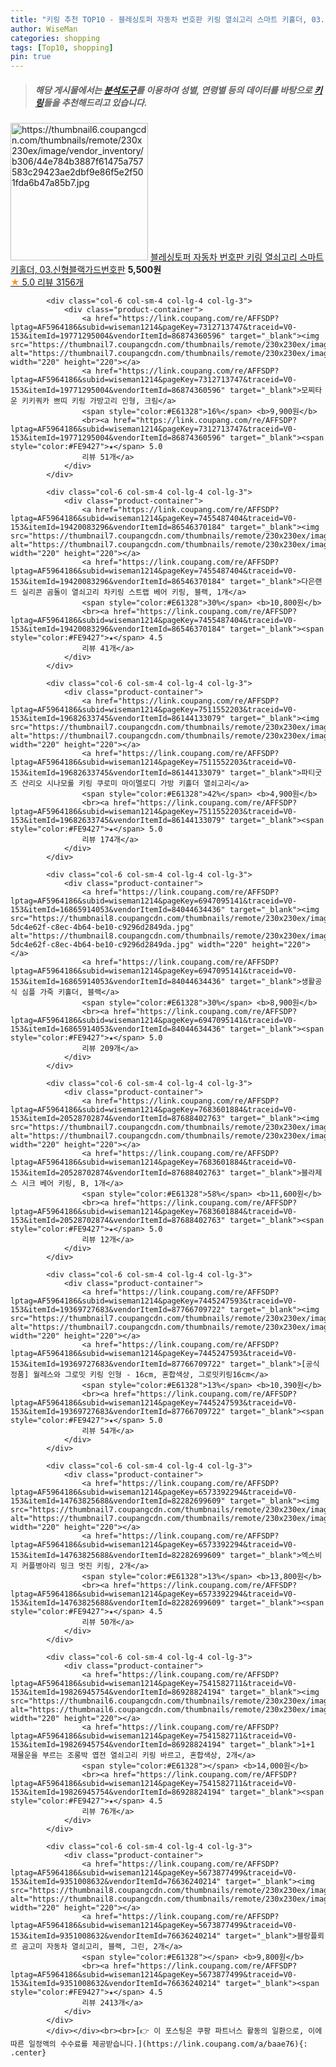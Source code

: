 ```yaml
---
title: "키링 추천 TOP10 - 블레싱토퍼 자동차 번호판 키링 열쇠고리 스마트 키홀더, 03.신형블랙가드번호판"
author: WiseMan
categories: shopping
tags: [Top10, shopping]
pin: true
---
```


> ##### 해당 게시물에서는 [**분석도구**](https://itemscout.io/)를 이용하여 **성별**, **연령별** 등의 데이터를 바탕으로 [**키링**](https://link.coupang.com/a/baae76)들을 추천해드리고 있습니다.
<div class="container"><div class="row">
            <div class="col-6 col-sm-4 col-lg-4 col-lg-3">
                <div class="product-container">
                    <a href="https://link.coupang.com/re/AFFSDP?lptag=AF5964186&subid=wiseman1214&pageKey=1370639391&traceid=V0-153&itemId=2403199826&vendorItemId=70398013760" target="_blank"><img src="https://thumbnail6.coupangcdn.com/thumbnails/remote/230x230ex/image/vendor_inventory/b306/44e784b3887f61475a757583c29423ae2dbf9e86f5e2f501fda6b47a85b7.jpg" alt="https://thumbnail6.coupangcdn.com/thumbnails/remote/230x230ex/image/vendor_inventory/b306/44e784b3887f61475a757583c29423ae2dbf9e86f5e2f501fda6b47a85b7.jpg" width="220" height="220"></a>
                    <a href="https://link.coupang.com/re/AFFSDP?lptag=AF5964186&subid=wiseman1214&pageKey=1370639391&traceid=V0-153&itemId=2403199826&vendorItemId=70398013760" target="_blank">블레싱토퍼 자동차 번호판 키링 열쇠고리 스마트 키홀더, 03.신형블랙가드번호판</a>
                    <span style="color:#E61328"></span> <b>5,500원</b>
                    <br><a href="https://link.coupang.com/re/AFFSDP?lptag=AF5964186&subid=wiseman1214&pageKey=1370639391&traceid=V0-153&itemId=2403199826&vendorItemId=70398013760" target="_blank"><span style="color:#FE9427">★</span> 5.0
                    리뷰 3156개</a>
                </div>
            </div>
            
            <div class="col-6 col-sm-4 col-lg-4 col-lg-3">
                <div class="product-container">
                    <a href="https://link.coupang.com/re/AFFSDP?lptag=AF5964186&subid=wiseman1214&pageKey=7312713747&traceid=V0-153&itemId=19771295004&vendorItemId=86874360596" target="_blank"><img src="https://thumbnail7.coupangcdn.com/thumbnails/remote/230x230ex/image/rs_quotation_api/lmosq7wp/8fb7c3da8b8847bcb0a226fda34752ac.jpg" alt="https://thumbnail7.coupangcdn.com/thumbnails/remote/230x230ex/image/rs_quotation_api/lmosq7wp/8fb7c3da8b8847bcb0a226fda34752ac.jpg" width="220" height="220"></a>
                    <a href="https://link.coupang.com/re/AFFSDP?lptag=AF5964186&subid=wiseman1214&pageKey=7312713747&traceid=V0-153&itemId=19771295004&vendorItemId=86874360596" target="_blank">모찌타운 키키쿼카 쁘띠 키링 가방고리 인형, 크림</a>
                    <span style="color:#E61328">16%</span> <b>9,900원</b>
                    <br><a href="https://link.coupang.com/re/AFFSDP?lptag=AF5964186&subid=wiseman1214&pageKey=7312713747&traceid=V0-153&itemId=19771295004&vendorItemId=86874360596" target="_blank"><span style="color:#FE9427">★</span> 5.0
                    리뷰 51개</a>
                </div>
            </div>
            
            <div class="col-6 col-sm-4 col-lg-4 col-lg-3">
                <div class="product-container">
                    <a href="https://link.coupang.com/re/AFFSDP?lptag=AF5964186&subid=wiseman1214&pageKey=7455487404&traceid=V0-153&itemId=19420083296&vendorItemId=86546370184" target="_blank"><img src="https://thumbnail7.coupangcdn.com/thumbnails/remote/230x230ex/image/vendor_inventory/6d8f/21dfcb0da7a7e7bcdc43ee7586dba4c00dd31e54bfd4c8e9e568c0a3641a.png" alt="https://thumbnail7.coupangcdn.com/thumbnails/remote/230x230ex/image/vendor_inventory/6d8f/21dfcb0da7a7e7bcdc43ee7586dba4c00dd31e54bfd4c8e9e568c0a3641a.png" width="220" height="220"></a>
                    <a href="https://link.coupang.com/re/AFFSDP?lptag=AF5964186&subid=wiseman1214&pageKey=7455487404&traceid=V0-153&itemId=19420083296&vendorItemId=86546370184" target="_blank">다은랜드 실리콘 곰돌이 열쇠고리 차키링 스트랩 베어 키링, 블랙, 1개</a>
                    <span style="color:#E61328">30%</span> <b>10,800원</b>
                    <br><a href="https://link.coupang.com/re/AFFSDP?lptag=AF5964186&subid=wiseman1214&pageKey=7455487404&traceid=V0-153&itemId=19420083296&vendorItemId=86546370184" target="_blank"><span style="color:#FE9427">★</span> 4.5
                    리뷰 41개</a>
                </div>
            </div>
            
            <div class="col-6 col-sm-4 col-lg-4 col-lg-3">
                <div class="product-container">
                    <a href="https://link.coupang.com/re/AFFSDP?lptag=AF5964186&subid=wiseman1214&pageKey=7511552203&traceid=V0-153&itemId=19682633745&vendorItemId=86144133079" target="_blank"><img src="https://thumbnail7.coupangcdn.com/thumbnails/remote/230x230ex/image/vendor_inventory/aa22/b5f2aa241fd8d5ab35b6175fc55a1c84be32b798604cb123392106bc5967.jpg" alt="https://thumbnail7.coupangcdn.com/thumbnails/remote/230x230ex/image/vendor_inventory/aa22/b5f2aa241fd8d5ab35b6175fc55a1c84be32b798604cb123392106bc5967.jpg" width="220" height="220"></a>
                    <a href="https://link.coupang.com/re/AFFSDP?lptag=AF5964186&subid=wiseman1214&pageKey=7511552203&traceid=V0-153&itemId=19682633745&vendorItemId=86144133079" target="_blank">파티굿즈 산리오 시나모롤 키링 쿠로미 마이멜로디 가방 키홀더 열쇠고리</a>
                    <span style="color:#E61328">42%</span> <b>4,900원</b>
                    <br><a href="https://link.coupang.com/re/AFFSDP?lptag=AF5964186&subid=wiseman1214&pageKey=7511552203&traceid=V0-153&itemId=19682633745&vendorItemId=86144133079" target="_blank"><span style="color:#FE9427">★</span> 5.0
                    리뷰 174개</a>
                </div>
            </div>
            
            <div class="col-6 col-sm-4 col-lg-4 col-lg-3">
                <div class="product-container">
                    <a href="https://link.coupang.com/re/AFFSDP?lptag=AF5964186&subid=wiseman1214&pageKey=6947095141&traceid=V0-153&itemId=16865914053&vendorItemId=84044634436" target="_blank"><img src="https://thumbnail8.coupangcdn.com/thumbnails/remote/230x230ex/image/retail/images/2010508891510006-5dc4e62f-c8ec-4b64-be10-c9296d2849da.jpg" alt="https://thumbnail8.coupangcdn.com/thumbnails/remote/230x230ex/image/retail/images/2010508891510006-5dc4e62f-c8ec-4b64-be10-c9296d2849da.jpg" width="220" height="220"></a>
                    <a href="https://link.coupang.com/re/AFFSDP?lptag=AF5964186&subid=wiseman1214&pageKey=6947095141&traceid=V0-153&itemId=16865914053&vendorItemId=84044634436" target="_blank">생활공식 심플 가죽 키홀더, 블랙</a>
                    <span style="color:#E61328">30%</span> <b>8,900원</b>
                    <br><a href="https://link.coupang.com/re/AFFSDP?lptag=AF5964186&subid=wiseman1214&pageKey=6947095141&traceid=V0-153&itemId=16865914053&vendorItemId=84044634436" target="_blank"><span style="color:#FE9427">★</span> 5.0
                    리뷰 209개</a>
                </div>
            </div>
            
            <div class="col-6 col-sm-4 col-lg-4 col-lg-3">
                <div class="product-container">
                    <a href="https://link.coupang.com/re/AFFSDP?lptag=AF5964186&subid=wiseman1214&pageKey=7683601884&traceid=V0-153&itemId=20528702874&vendorItemId=87688402763" target="_blank"><img src="https://thumbnail7.coupangcdn.com/thumbnails/remote/230x230ex/image/vendor_inventory/705f/3a07cdeabec169bcccc18ff69822bccf611128b4d4e007f0d42fa9a89e50.jpg" alt="https://thumbnail7.coupangcdn.com/thumbnails/remote/230x230ex/image/vendor_inventory/705f/3a07cdeabec169bcccc18ff69822bccf611128b4d4e007f0d42fa9a89e50.jpg" width="220" height="220"></a>
                    <a href="https://link.coupang.com/re/AFFSDP?lptag=AF5964186&subid=wiseman1214&pageKey=7683601884&traceid=V0-153&itemId=20528702874&vendorItemId=87688402763" target="_blank">블라제스 시크 베어 키링, B, 1개</a>
                    <span style="color:#E61328">58%</span> <b>11,600원</b>
                    <br><a href="https://link.coupang.com/re/AFFSDP?lptag=AF5964186&subid=wiseman1214&pageKey=7683601884&traceid=V0-153&itemId=20528702874&vendorItemId=87688402763" target="_blank"><span style="color:#FE9427">★</span> 5.0
                    리뷰 12개</a>
                </div>
            </div>
            
            <div class="col-6 col-sm-4 col-lg-4 col-lg-3">
                <div class="product-container">
                    <a href="https://link.coupang.com/re/AFFSDP?lptag=AF5964186&subid=wiseman1214&pageKey=7445247593&traceid=V0-153&itemId=19369727683&vendorItemId=87766709722" target="_blank"><img src="https://thumbnail7.coupangcdn.com/thumbnails/remote/230x230ex/image/vendor_inventory/9a56/6191193f8edca1d9950abecd8c7ebd3aaeca723d317e8417b10d7e5bd2b1.jpg" alt="https://thumbnail7.coupangcdn.com/thumbnails/remote/230x230ex/image/vendor_inventory/9a56/6191193f8edca1d9950abecd8c7ebd3aaeca723d317e8417b10d7e5bd2b1.jpg" width="220" height="220"></a>
                    <a href="https://link.coupang.com/re/AFFSDP?lptag=AF5964186&subid=wiseman1214&pageKey=7445247593&traceid=V0-153&itemId=19369727683&vendorItemId=87766709722" target="_blank">[공식정품] 월레스와 그로밋 키링 인형 - 16cm, 혼합색상, 그로밋키링16cm</a>
                    <span style="color:#E61328">13%</span> <b>10,390원</b>
                    <br><a href="https://link.coupang.com/re/AFFSDP?lptag=AF5964186&subid=wiseman1214&pageKey=7445247593&traceid=V0-153&itemId=19369727683&vendorItemId=87766709722" target="_blank"><span style="color:#FE9427">★</span> 5.0
                    리뷰 54개</a>
                </div>
            </div>
            
            <div class="col-6 col-sm-4 col-lg-4 col-lg-3">
                <div class="product-container">
                    <a href="https://link.coupang.com/re/AFFSDP?lptag=AF5964186&subid=wiseman1214&pageKey=6573392294&traceid=V0-153&itemId=14763825688&vendorItemId=82282699609" target="_blank"><img src="https://thumbnail7.coupangcdn.com/thumbnails/remote/230x230ex/image/vendor_inventory/16c1/289177bc3df30840f3bcaf4c9a39027e0b4b13a88fb6fe89ba683bb714ff.jpeg" alt="https://thumbnail7.coupangcdn.com/thumbnails/remote/230x230ex/image/vendor_inventory/16c1/289177bc3df30840f3bcaf4c9a39027e0b4b13a88fb6fe89ba683bb714ff.jpeg" width="220" height="220"></a>
                    <a href="https://link.coupang.com/re/AFFSDP?lptag=AF5964186&subid=wiseman1214&pageKey=6573392294&traceid=V0-153&itemId=14763825688&vendorItemId=82282699609" target="_blank">엑스비지 커플병아리 밍크 멋진 키링, 2개</a>
                    <span style="color:#E61328">13%</span> <b>13,800원</b>
                    <br><a href="https://link.coupang.com/re/AFFSDP?lptag=AF5964186&subid=wiseman1214&pageKey=6573392294&traceid=V0-153&itemId=14763825688&vendorItemId=82282699609" target="_blank"><span style="color:#FE9427">★</span> 4.5
                    리뷰 50개</a>
                </div>
            </div>
            
            <div class="col-6 col-sm-4 col-lg-4 col-lg-3">
                <div class="product-container">
                    <a href="https://link.coupang.com/re/AFFSDP?lptag=AF5964186&subid=wiseman1214&pageKey=7541582711&traceid=V0-153&itemId=19826945754&vendorItemId=86928824194" target="_blank"><img src="https://thumbnail6.coupangcdn.com/thumbnails/remote/230x230ex/image/vendor_inventory/9755/c0d54d74bdbf730b4374844872c9ecfbce5999acb6707d1f394624d3a950.jpg" alt="https://thumbnail6.coupangcdn.com/thumbnails/remote/230x230ex/image/vendor_inventory/9755/c0d54d74bdbf730b4374844872c9ecfbce5999acb6707d1f394624d3a950.jpg" width="220" height="220"></a>
                    <a href="https://link.coupang.com/re/AFFSDP?lptag=AF5964186&subid=wiseman1214&pageKey=7541582711&traceid=V0-153&itemId=19826945754&vendorItemId=86928824194" target="_blank">1+1 재물운을 부르는 조롱박 엽전 열쇠고리 키링 바르고, 혼합색상, 2개</a>
                    <span style="color:#E61328"></span> <b>14,000원</b>
                    <br><a href="https://link.coupang.com/re/AFFSDP?lptag=AF5964186&subid=wiseman1214&pageKey=7541582711&traceid=V0-153&itemId=19826945754&vendorItemId=86928824194" target="_blank"><span style="color:#FE9427">★</span> 4.5
                    리뷰 76개</a>
                </div>
            </div>
            
            <div class="col-6 col-sm-4 col-lg-4 col-lg-3">
                <div class="product-container">
                    <a href="https://link.coupang.com/re/AFFSDP?lptag=AF5964186&subid=wiseman1214&pageKey=5673877499&traceid=V0-153&itemId=9351008632&vendorItemId=76636240214" target="_blank"><img src="https://thumbnail8.coupangcdn.com/thumbnails/remote/230x230ex/image/rs_quotation_api/logy12ad/75825cacb8a948f3a2418570e7a6c5aa.jpg" alt="https://thumbnail8.coupangcdn.com/thumbnails/remote/230x230ex/image/rs_quotation_api/logy12ad/75825cacb8a948f3a2418570e7a6c5aa.jpg" width="220" height="220"></a>
                    <a href="https://link.coupang.com/re/AFFSDP?lptag=AF5964186&subid=wiseman1214&pageKey=5673877499&traceid=V0-153&itemId=9351008632&vendorItemId=76636240214" target="_blank">블랑플뢰르 곰고미 자동차 열쇠고리, 블랙, 그린, 2개</a>
                    <span style="color:#E61328"></span> <b>9,800원</b>
                    <br><a href="https://link.coupang.com/re/AFFSDP?lptag=AF5964186&subid=wiseman1214&pageKey=5673877499&traceid=V0-153&itemId=9351008632&vendorItemId=76636240214" target="_blank"><span style="color:#FE9427">★</span> 4.5
                    리뷰 2413개</a>
                </div>
            </div>
            </div></div><br><br>[👉 이 포스팅은 쿠팡 파트너스 활동의 일환으로, 이에 따른 일정액의 수수료를 제공받습니다.](https://link.coupang.com/a/baae76){: .center}